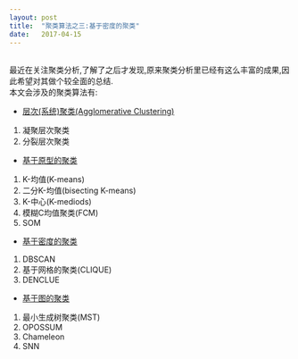 ```yaml
---
layout: post
title:  "聚类算法之三:基于密度的聚类"
date:   2017-04-15
---
```

<br>最近在关注聚类分析,了解了之后才发现,原来聚类分析里已经有这么丰富的成果,因此希望对其做个较全面的总结.
<br>本文会涉及的聚类算法有:
* [层次(系统)聚类(Agglomerative Clustering)](https://liangyaorong.github.io/blog/2017/%E8%81%9A%E7%B1%BB%E7%AE%97%E6%B3%95%E4%B9%8B%E4%B8%80-%E5%B1%82%E6%AC%A1%E8%81%9A%E7%B1%BB/)
1. 凝聚层次聚类
2. 分裂层次聚类
* [基于原型的聚类](https://liangyaorong.github.io/blog/2017/%E8%81%9A%E7%B1%BB%E7%AE%97%E6%B3%95%E4%B9%8B%E4%BA%8C-%E5%9F%BA%E4%BA%8E%E5%8E%9F%E5%9E%8B%E7%9A%84%E8%81%9A%E7%B1%BB/)
1. K-均值(K-means)
2. 二分K-均值(bisecting K-means)
3. K-中心(K-mediods)
4. 模糊C均值聚类(FCM)
4. SOM
* [基于密度的聚类](https://liangyaorong.github.io/blog/2017/%E8%81%9A%E7%B1%BB%E7%AE%97%E6%B3%95%E4%B9%8B%E4%B8%89-%E5%9F%BA%E4%BA%8E%E5%AF%86%E5%BA%A6%E7%9A%84%E8%81%9A%E7%B1%BB/)
1. DBSCAN
2. 基于网格的聚类(CLIQUE)
3. DENCLUE
* [基于图的聚类](https://liangyaorong.github.io/blog/2017/%E8%81%9A%E7%B1%BB%E7%AE%97%E6%B3%95%E4%B9%8B%E5%9B%9B-%E5%9F%BA%E4%BA%8E%E5%9B%BE%E7%9A%84%E8%81%9A%E7%B1%BB/)
1. 最小生成树聚类(MST)
2. OPOSSUM
3. Chameleon
4. SNN
